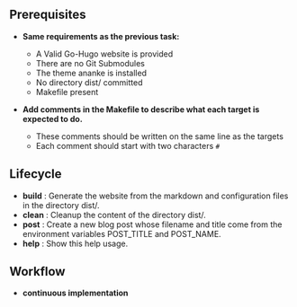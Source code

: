 ## Prerequisites
-	**Same requirements as the previous task:**

	- A Valid Go-Hugo website is provided
	- There are no Git Submodules
	- The theme ananke is installed
	- No directory dist/ committed
	- Makefile present

- **Add comments in the Makefile to describe what each target is expected to do.**

	- These comments should be written on the same line as the targets
	- Each comment should start with two characters `#`

## Lifecycle

- **build** : Generate the website from the markdown and configuration files in the directory dist/.
- **clean** : Cleanup the content of the directory dist/.
- **post** : Create a new blog post whose filename and title come from the environment variables POST_TITLE and POST_NAME.
- **help** : Show this help usage.

## Workflow

- **continuous implementation**
